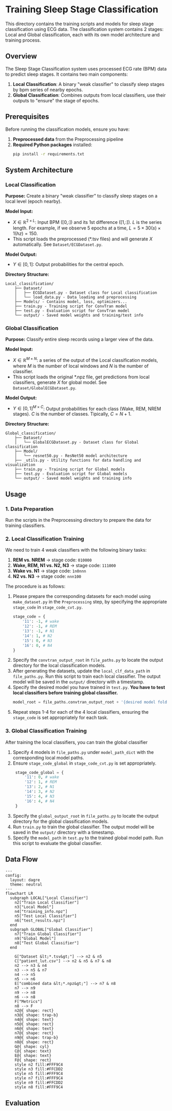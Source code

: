 # Training Sleep Stage Classification

This directory contains the training scripts and models for sleep stage classification using ECG data. The classification system contains 2 stages: Local and Global classification, each with its own model architecture and training process.

## Overview

The Sleep Stage Classification system uses processed ECG rate (BPM) data to predict sleep stages. It contains two main components:
1. **Local Classification**: A binary "weak classifier" to classify sleep stages by bpm series of nearby epochs.
2. **Global Classification**: Combines outputs from local classifiers, use their outputs to "ensure" the stage of epochs.

## Prerequisites

Before running the classification models, ensure you have:

1. **Preprocessed data** from the Preprocessing pipeline
2. **Required Python packages** installed:
    ```bash
    pip install -r requirements.txt
    ```

## System Architecture

### Local Classification

**Purpose:** Create a binary "weak classifier" to classify sleep stages on a local level (epoch nearby).

**Model Input:**
- $X \in \mathbb{R}^{2 \times L}$: Input BPM ([0,:]) and its 1st difference ([1,:]). $L$ is the series length. For example, if we observe 5 epochs at a time, $L = 5 \times 30(s) \times 1(hz) = 150$.
- This script loads the preprocessed (*.tsv files) and will generate $X$ automatically. See `Dataset/ECGDataset.py`.

**Model Output:**
- $Y \in [0, 1]$: Output probabilities for the central epoch.

**Directory Structure:**
```
Local_classification/
    ├── Dataset/
    │   ├── ECGDataset.py - Dataset class for Local classification
    │   └── load_data.py - Data loading and preprocessing
    ├── Models/ - Contains model, loss, optimizers...
    ├── train.py - Training script for ConvTran model
    ├── test.py - Evaluation script for ConvTran model
    └── output/ - Saved model weights and training/test info
```

### Global Classification

**Purpose:** Classify entire sleep records using a larger view of the data.

**Model Input:**
- $X \in \mathbb{R}^{M \times N}$: a series of the output of the Local classification models, where $M$ is the number of local windows and $N$ is the number of classifier.
- This script loads the original *.npz file, get predictions from local classifiers, generate $X$ for global model. See `Dataset/GlobalECGDataset.py`.

**Model Output:**
- $Y \in [0, 1]^{M \times C}$: Output probabilities for each class (Wake, REM, NREM stages). $C$ is the number of classes. Tipically, $C=N+1$.

**Directory Structure:**
```
Global_classification/
    ├── Dataset/
    │   └── GlobalECGDataset.py - Dataset class for Global classification
    ├── Model/
    │   └── resnet50.py - ResNet50 model architecture
    ├── _utils.py - Utility functions for data handling and visualization
    ├── train.py - Training script for Global models
    ├── test.py - Evaluation script for Global models
    └── output/ - Saved model weights and training info
```

<!-- ### Ensemble Classification

The system also includes an ensemble classifier that combines predictions from multiple models for improved accuracy.

**Features:**
- Decision tree-based ensemble
- Combines predictions from ResNet, UNet, and ConvTran models
- Improved classification performance

**Directory Structure:**
```
Ensembled_Classifier.py - Implementation of the ensemble classifier
``` -->

## Usage
### 1. Data Preparation
Run the scripts in the Preprocessing directory to prepare the data for training classifiers.

### 2. Local Classification Training
We need to train 4 weak classifiers with the following binary tasks:
  1. **REM vs. NREM** → stage code: `010000`
  2. **Wake, REM, N1 vs. N2, N3** → stage code: `111000`
  3. **Wake vs. N1** → stage code: `1n0nnn`
  4. **N2 vs. N3** → stage code: `nnn100`

The procedure is as follows:
1. Please prepare the corresponding datasets for each model using `make_dataset.py` in the `Preprocessing` step, by specifying the appropriate `stage_code` in `stage_code_cvt.py`.
    ```python
    stage_code = {
        '11': -1, # wake
        '12': -1, # REM
        '13': -1, # N1
        '14': 1, # N2
        '15': 0, # N3
        '16': 0, # N4
    }
    ```
2. Specify the `convtran_output_root` in `file_paths.py` to locate the output directory for the  local classification models.
3. After generating the datasets, update the `local_clf_data_path` in `file_paths.py`. Run this script to train each local classifier. The output model will be saved in the `output/` directory with a timestamp.
4. Specify the desired model you have trained in `test.py`. **You have to test local classifiers before training global classifier.**
    ```python
    model_root = file_paths.convtran_output_root + '{desired model folder}/'
    ```
5. Repeat steps 1-4 for each of the 4 local classifiers, ensuring the `stage_code` is set appropriately for each task.

### 3. Global Classification Training
After training the local classifiers, you can train the global classifier
1. Specify 4 models in `file_paths.py` under `model_path_dict` with the corresponding local model paths.
2. Ensure `stage_code_global` in `stage_code_cvt.py` is set appropriately.
    ```python
     stage_code_global = {
         '11': 0, # wake
         '12': 1, # REM
         '13': 2, # N1
         '14': 3, # N2
         '15': 4, # N3
         '16': 4, # N4
     }
    ```
3. Specify the `global_output_root` in `file_paths.py` to locate the output directory for the global classification models.
4. Run `train.py` to train the global classifier. The output model will be saved in the `output/` directory with a timestamp.
5. Specify the `model_path` in `test.py` to the trained global model path. Run this script to evaluate the global classifier.

## Data Flow

```mermaid
---
config:
  layout: dagre
  theme: neutral
---
flowchart LR
  subgraph LOCAL["Local Classifier"]
    n2["Train Local Classifier"]
    n3["Local Model"]
    n4["training_info.npz"]
    n5["Test Local Classifier"]
    n6["test_results.npz"]
  end
  subgraph GLOBAL["Global Classifier"]
    n7["Train Global Classifier"]
    n9["Global Model"]
    n8["Test Global Classifier"]
  end

    G["Dataset &lt;*.tsv&gt;"] --> n2 & n5
    C["patient_lut.csv"] --> n2 & n5 & n7 & n8
    n2 --> n3 & n4
    n3 --> n5 & n7
    n4 --> n5
    n5 --> n6
    E["combined data &lt;*.npz&gt;"] --> n7 & n8
    n7 --> n9
    n9 --> n8
    n6 --> n8
    F["Metrics"]
    n8 --> F
    n2@{ shape: rect}
    n3@{ shape: trap-b}
    n4@{ shape: text}
    n5@{ shape: rect}
    n6@{ shape: text}
    n7@{ shape: rect}
    n9@{ shape: trap-b}
    n8@{ shape: rect}
    G@{ shape: cyl}
    C@{ shape: text}
    E@{ shape: text}
    F@{ shape: rect}
    style n2 fill:#FFF9C4
    style n3 fill:#FFCDD2
    style n5 fill:#FFF9C4
    style n7 fill:#FFF9C4
    style n9 fill:#FFCDD2
    style n8 fill:#FFF9C4

```

## Evaluation

